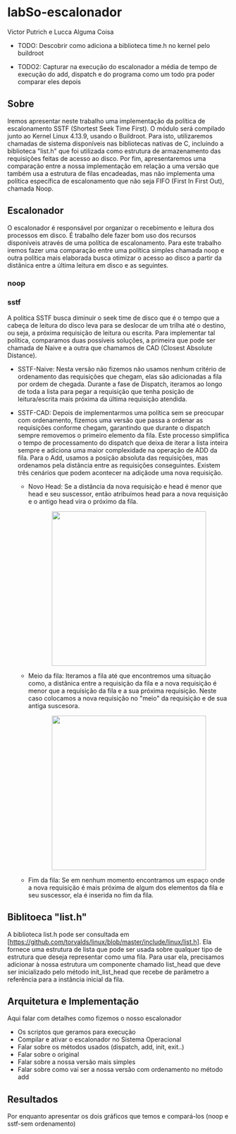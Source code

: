 # labSo-escalonador
Victor Putrich e Lucca Alguma Coisa

 - TODO: Descobrir como adiciona a biblioteca time.h no kernel pelo buildroot

 - TODO2: Capturar na execução do escalonador a média de tempo de execução do add, dispatch e do programa como um todo pra poder comparar eles depois

## Sobre
Iremos apresentar neste trabalho uma implementação da política de escalonamento SSTF (Shortest Seek Time First). O módulo será compilado junto ao Kernel Linux 4.13.9, usando o Buildroot. Para isto, utilizaremos chamadas de sistema disponíveis nas bibliotecas nativas de C, incluindo a biblioteca "list.h" que foi utilizada como estrutura de armazenamento das requisições feitas de acesso ao disco. Por fim, apresentaremos uma comparação entre a nossa implementação em relação a uma versão que também usa a estrutura de filas encadeadas, mas não implementa uma política específica de escalonamento que não seja FIFO (First In First Out), chamada Noop.

## Escalonador
O escalonador é responsável por organizar o recebimento e leitura dos processos em disco. É trabalho dele fazer bom uso dos recursos disponíveis através de uma política
de escalonamento. Para este trabalho iremos fazer uma comparação entre uma política simples chamada noop e outra política mais elaborada busca otimizar o acesso ao disco
a partir da distânica entre a última leitura em disco e as seguintes.

### noop

### sstf
A política SSTF busca diminuir o seek time de disco que é o tempo que a cabeça de leitura do disco leva para se deslocar de um trilha até o destino, ou seja, a próxima requisição de leitura ou escrita. Para implementar tal política, comparamos duas possíveis soluções, a primeira que pode ser chamada de Naive e a outra que chamamos de CAD (Closest Absolute Distance).

   - SSTF-Naive: Nesta versão não fizemos não usamos nenhum critério de ordenamento das requisições que chegam, elas são adicionadas a fila por ordem de chegada. Durante a fase de Dispatch, iteramos ao longo de toda a lista para pegar a requisição que tenha posição de leitura/escrita mais próxima da última requisição atendida.
    
   - SSTF-CAD: Depois de implementarmos uma política sem se preocupar com ordenamento, fizemos uma versão que passa a ordenar as requisições conforme chegam, garantindo que durante o dispatch sempre removemos o primeiro elemento da fila. Este processo simplifica o tempo de processamento do dispatch que deixa de iterar a lista inteira sempre e adiciona uma maior complexidade na operação de ADD da fila. Para o Add, usamos a posição absoluta das requisições, mas ordenamos pela distância entre as requisições conseguintes. Existem três cenários que podem acontecer na adiçãode uma nova requisição.
        
        * Novo Head: Se a distância da nova requisição e head é menor que head e seu suscessor, então atribuímos head para a nova requisição e o antigo head vira o próximo da fila.
                       <p align="center"> <img src="https://github.com/schererl/labSo-escalonador/blob/main/artifacts/add-head.png" width="350"/></p>

        * Meio da fila: Iteramos a fila até que encontremos uma situação como, a distânica entre a requisição da fila e a nova requisição é menor que a requisição da fila e a sua próxima requisição. Neste caso colocamos a nova requisição no "meio" da requisição e de sua antiga suscesora.
         <p align="center"><img src="https://github.com/schererl/labSo-escalonador/blob/main/artifacts/add-middle.png" width="350"/></p>

        
       * Fim da fila: Se em nenhum momento encontramos um espaço onde a nova requisição é mais próxima de algum dos elementos da fila e seu suscessor, ela é inserida no fim da fila.


## Biblitoeca "list.h"
A biblioteca list.h pode ser consultada em [https://github.com/torvalds/linux/blob/master/include/linux/list.h]. Ela fornece uma estrutura de lista que pode ser usada sobre qualquer tipo de estrutura que deseja representar como uma fila. Para usar ela, precisamos adicionar à nossa estrutura um componente chamado list_head que deve ser inicializado pelo método init_list_head que recebe de parâmetro a referência para a instância inicial da fila.


## Arquitetura e Implementação


Aqui falar com detalhes como fizemos o nosso escalonador
- Os scriptos que geramos para execução
- Compilar e ativar o escalonador no Sistema Operacional
- Falar sobre os métodos usados (dispatch, add, init, exit..)
- Falar sobre o original
- Falar sobre a nossa versão mais simples
- Falar sobre como vai ser a nossa versão com ordenamento no método add

## Resultados
 Por enquanto apresentar os dois gráficos que temos e compará-los (noop e sstf-sem ordenamento)
 
 
